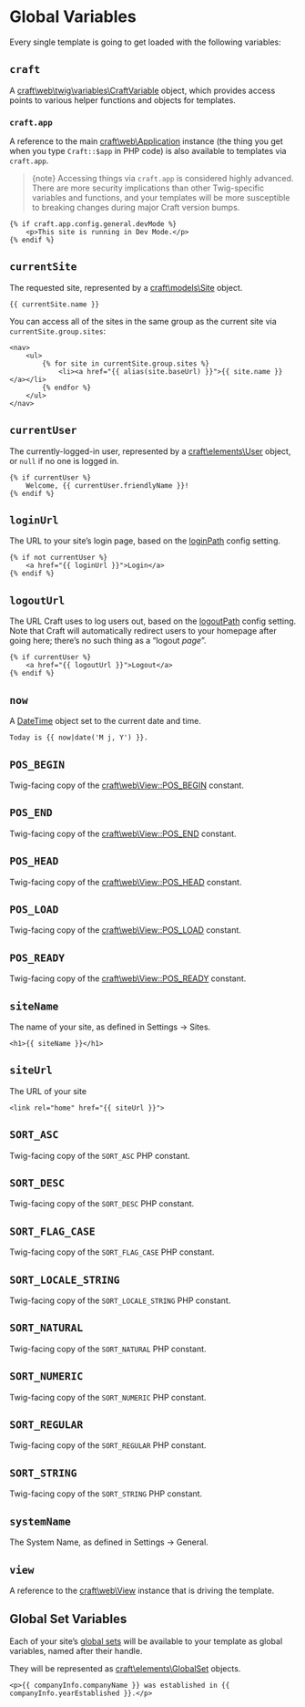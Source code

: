 # Global Variables

Every single template is going to get loaded with the following variables:

## `craft`

A [craft\web\twig\variables\CraftVariable](https://docs.craftcms.com/api/v3/craft-web-twig-variables-craftvariable.html) object, which provides access points to various helper functions and objects for templates.

### `craft.app`

A reference to the main [craft\web\Application](https://docs.craftcms.com/api/v3/craft-web-application.html) instance (the thing you get when you type `Craft::$app` in PHP code) is also available to templates via `craft.app`.

> {note} Accessing things via `craft.app` is considered highly advanced. There are more security implications than other Twig-specific variables and functions, and your templates will be more susceptible to breaking changes during major Craft version bumps.

```twig
{% if craft.app.config.general.devMode %}
    <p>This site is running in Dev Mode.</p>
{% endif %}
```  

## `currentSite`

The requested site, represented by a [craft\models\Site](https://docs.craftcms.com/api/v3/craft-models-site.html) object.

```twig
{{ currentSite.name }}
```

You can access all of the sites in the same group as the current site via `currentSite.group.sites`:

```twig
<nav>
    <ul>
        {% for site in currentSite.group.sites %}
            <li><a href="{{ alias(site.baseUrl) }}">{{ site.name }}</a></li> 
        {% endfor %}
    </ul>
</nav>
```

## `currentUser`

The currently-logged-in user, represented by a [craft\elements\User](https://docs.craftcms.com/api/v3/craft-elements-user.html) object, or `null` if no one is logged in.

```twig
{% if currentUser %}
    Welcome, {{ currentUser.friendlyName }}!
{% endif %}
```

## `loginUrl`

The URL to your site’s login page, based on the [loginPath](https://docs.craftcms.com/api/v3/craft-config-generalconfig.html#$loginPath-detail) config setting.

```twig
{% if not currentUser %}
    <a href="{{ loginUrl }}">Login</a>
{% endif %}
```

## `logoutUrl`

The URL Craft uses to log users out, based on the [logoutPath](https://docs.craftcms.com/api/v3/craft-config-generalconfig.html#$logoutPath-detail) config setting. Note that Craft will automatically redirect users to your homepage after going here; there’s no such thing as a “logout _page_”.

```twig
{% if currentUser %}
    <a href="{{ logoutUrl }}">Logout</a>
{% endif %}
```

## `now`

A [DateTime](http://php.net/manual/en/class.datetime.php) object set to the current date and time.

```twig
Today is {{ now|date('M j, Y') }}.
```

## `POS_BEGIN`

Twig-facing copy of the [craft\web\View::POS_BEGIN](https://docs.craftcms.com/api/v3/craft-web-view.html#constants) constant.

## `POS_END`

Twig-facing copy of the [craft\web\View::POS_END](https://docs.craftcms.com/api/v3/craft-web-view.html#constants) constant.

## `POS_HEAD`

Twig-facing copy of the [craft\web\View::POS_HEAD](https://docs.craftcms.com/api/v3/craft-web-view.html#constants) constant.

## `POS_LOAD`

Twig-facing copy of the [craft\web\View::POS_LOAD](https://docs.craftcms.com/api/v3/craft-web-view.html#constants) constant.

## `POS_READY`

Twig-facing copy of the [craft\web\View::POS_READY](https://docs.craftcms.com/api/v3/craft-web-view.html#constants) constant.

## `siteName`

The name of your site, as defined in Settings → Sites.

```twig
<h1>{{ siteName }}</h1>
```

## `siteUrl`

The URL of your site

```twig
<link rel="home" href="{{ siteUrl }}">
```

## `SORT_ASC`

Twig-facing copy of the `SORT_ASC` PHP constant.

## `SORT_DESC`

Twig-facing copy of the `SORT_DESC` PHP constant.

## `SORT_FLAG_CASE`

Twig-facing copy of the `SORT_FLAG_CASE` PHP constant.

## `SORT_LOCALE_STRING`

Twig-facing copy of the `SORT_LOCALE_STRING` PHP constant.

## `SORT_NATURAL`

Twig-facing copy of the `SORT_NATURAL` PHP constant.

## `SORT_NUMERIC`

Twig-facing copy of the `SORT_NUMERIC` PHP constant.

## `SORT_REGULAR`

Twig-facing copy of the `SORT_REGULAR` PHP constant.

## `SORT_STRING`

Twig-facing copy of the `SORT_STRING` PHP constant.

## `systemName`

The System Name, as defined in Settings → General.

## `view`

A reference to the [craft\web\View](https://docs.craftcms.com/api/v3/craft-web-view.html) instance that is driving the template.

## Global Set Variables

Each of your site’s [global sets](../globals.md) will be available to your template as global variables, named after their handle.

They will be represented as [craft\elements\GlobalSet](https://docs.craftcms.com/api/v3/craft-elements-globalset.html) objects.

```twig
<p>{{ companyInfo.companyName }} was established in {{ companyInfo.yearEstablished }}.</p>
```
